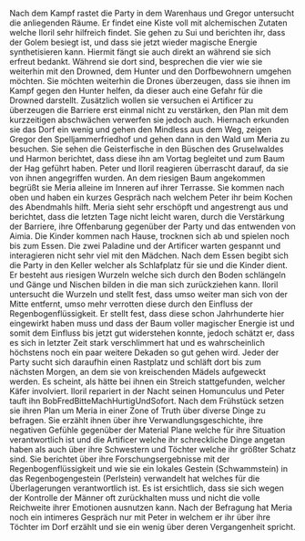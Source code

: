 Nach dem Kampf rastet die Party in dem Warenhaus und Gregor untersucht die anliegenden Räume. Er findet eine Kiste voll mit alchemischen Zutaten welche Iloril sehr hilfreich findet.
Sie gehen zu Sui und berichten ihr, dass der Golem besiegt ist, und dass sie jetzt wieder magische Energie synthetisieren kann. Hiermit fängt sie auch direkt an während sie sich erfreut bedankt.
Während sie dort sind, besprechen die vier wie sie weiterhin mit den Drowned, dem Hunter und den Dorfbewohnern umgehen möchten. Sie möchten weiterhin die Drones überzeugen, dass sie ihnen im Kampf gegen den Hunter helfen, da dieser auch eine Gefahr für die Drowned darstellt. Zusätzlich wollen sie versuchen ei Artificer zu überzeugen die Barriere erst einmal nicht zu verstärken, den Plan mit dem kurzzeitigen abschwächen verwerfen sie jedoch auch.
Hiernach erkunden sie das Dorf ein wenig und gehen den Mindless aus dem Weg, zeigen Gregor den Spelljammerfriedhof und gehen dann in den Wald um Meria zu besuchen. Sie sehen die Geisterfische in den Büschen des Gruselwaldes und Harmon berichtet, dass diese ihn am Vortag begleitet und zum Baum der Hag geführt haben. Peter und Iloril reagieren überrascht darauf, da sie von ihnen angegriffen wurden.
An dem riesigen Baum angekommen begrüßt sie Meria alleine im Inneren auf ihrer Terrasse. Sie kommen nach oben und haben ein kurzes Gespräch nach welchem Peter ihr beim Kochen des Abendmahls hilft. Meria sieht sehr erschöpft und angestrengt aus und berichtet, dass die letzten Tage nicht leicht waren, durch die Verstärkung der Barriere, ihre Offenbarung gegenüber der Party und das entwenden von Aimia. Die Kinder kommen nach Hause, trocknen sich ab und spielen noch bis zum Essen. Die zwei Paladine und der Artificer warten gespannt und interagieren nicht sehr viel mit den Mädchen.
Nach dem Essen begibt sich die Party in den Keller welcher als Schlafplatz für sie und die Kinder dient. Er besteht aus riesigen Wurzeln welche sich durch den Boden schlängeln und Gänge und Nischen bilden in die man sich zurückziehen kann. Iloril untersucht die Wurzeln und stellt fest, dass umso weiter man sich von der Mitte entfernt, umso mehr verrotten diese durch den Einfluss der Regenbogenflüssigkeit. Er stellt fest, dass diese schon Jahrhunderte hier eingewirkt haben muss und dass der Baum voller magischer Energie ist und somit dem Einfluss bis jetzt gut widerstehen konnte, jedoch schätzt er, dass es sich in letzter Zeit stark verschlimmert hat und es wahrscheinlich höchstens noch ein paar weitere Dekaden so gut gehen wird. 
Jeder der Party sucht sich daraufhin einen Rastplatz und schläft dort bis zum nächsten Morgen, an dem sie von kreischenden Mädels aufgeweckt werden. Es scheint, als hätte bei ihnen ein Streich stattgefunden, welcher Käfer involviert. Iloril repariert in der Nacht seinen Homunculus und Peter tauft ihn BobFredBitteMachHurtigUndSofort.
Nach dem Frühstück setzen sie ihren Plan um Meria in einer Zone of Truth über diverse Dinge zu befragen. Sie erzählt ihnen über ihre Verwandlungsgeschichte, ihre negativen Gefühle gegenüber der Material Plane welche für ihre Situation verantwortlich ist und die Artificer welche ihr schreckliche Dinge angetan haben als auch über ihre Schwestern und Töchter welche ihr größter Schatz sind. Sie berichtet über ihre Forschungsergebnisse mit der Regenbogenflüssigkeit und wie sie ein lokales Gestein (Schwammstein) in das Regenbogengestein (Perlstein) verwandelt hat welches für die Überlagerungen verantwortlich ist.
Es ist ersichtlich, dass sie sich wegen der Kontrolle der Männer oft zurückhalten muss und nicht die volle Reichweite ihrer Emotionen ausnutzen kann.
Nach der Befragung hat Meria noch ein intimeres Gespräch nur mit Peter in welchem er ihr über ihre Töchter im Dorf erzählt und sie ein wenig über deren Vergangenheit spricht.

